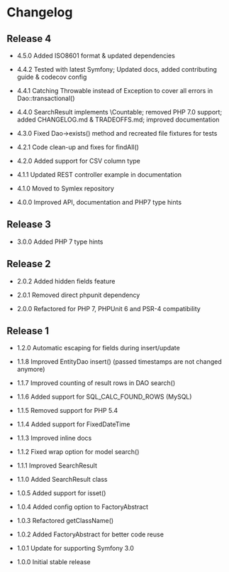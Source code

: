 Changelog
=========

Release 4
---------

* 4.5.0 Added ISO8601 format & updated dependencies

* 4.4.2 Tested with latest Symfony; Updated docs, added contributing guide & codecov config 

* 4.4.1 Catching Throwable instead of Exception to cover all errors in Dao::transactional() 

* 4.4.0 SearchResult implements \Countable; removed PHP 7.0 support; added CHANGELOG.md & TRADEOFFS.md; improved documentation

* 4.3.0 Fixed Dao->exists() method and recreated file fixtures for tests

* 4.2.1 Code clean-up and fixes for findAll()

* 4.2.0 Added support for CSV column type

* 4.1.1 Updated REST controller example in documentation

* 4.1.0 Moved to Symlex repository

* 4.0.0 Improved API, documentation and PHP7 type hints

Release 3
---------

* 3.0.0 Added PHP 7 type hints

Release 2
---------

* 2.0.2 Added hidden fields feature

* 2.0.1 Removed direct phpunit dependency

* 2.0.0 Refactored for PHP 7, PHPUnit 6 and PSR-4 compatibility

Release 1
---------

* 1.2.0 Automatic escaping for fields during insert/update

* 1.1.8 Improved EntityDao insert() (passed timestamps are not changed anymore)

* 1.1.7 Improved counting of result rows in DAO search()

* 1.1.6 Added support for SQL_CALC_FOUND_ROWS (MySQL)

* 1.1.5 Removed support for PHP 5.4

* 1.1.4 Added support for FixedDateTime

* 1.1.3 Improved inline docs

* 1.1.2 Fixed wrap option for model search()

* 1.1.1 Improved SearchResult

* 1.1.0 Added SearchResult class

* 1.0.5 Added support for isset()

* 1.0.4 Added config option to FactoryAbstract

* 1.0.3 Refactored getClassName()

* 1.0.2 Added FactoryAbstract for better code reuse

* 1.0.1 Update for supporting Symfony 3.0

* 1.0.0 Initial stable release